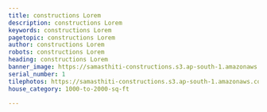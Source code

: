 ```yaml
---
title: constructions Lorem
description: constructions Lorem
keywords: constructions Lorem
pagetopic: constructions Lorem
author: constructions Lorem
robots: constructions Lorem
heading: constructions Lorem
banner_image: https://samasthiti-constructions.s3.ap-south-1.amazonaws.com/uploads/apple-logo.jpg
serial_number: 1
tilephotos: https://samasthiti-constructions.s3.ap-south-1.amazonaws.com/uploads/5038590.png
house_category: 1000-to-2000-sq-ft

---
```

